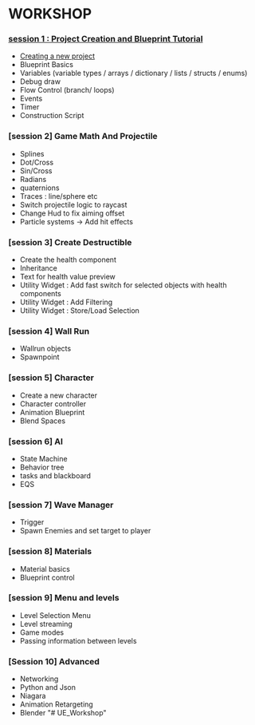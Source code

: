 # WORKSHOP

### [session 1 : Project Creation and Blueprint Tutorial](https://github.com/Bleeck/UE_Workshop/blob/main/Session_1.md)
  * [Creating a new project](https://github.com/Bleeck/UE_Workshop/blob/main/Session_1.md#creating-a-new-project)
  * Blueprint Basics
  * Variables (variable types / arrays / dictionary / lists / structs / enums)
  * Debug draw
  * Flow Control (branch/ loops)
  * Events
  * Timer
  * Construction Script

### [session 2] Game Math And Projectile
  * Splines
  * Dot/Cross
  * Sin/Cross
  * Radians
  * quaternions
  * Traces : line/sphere etc
  * Switch projectile logic to raycast
  * Change Hud to fix aiming offset
  * Particle systems -> Add hit effects

### [session 3] Create Destructible
  * Create the health component
  * Inheritance
  * Text for health value preview
  * Utility Widget : Add fast switch for selected objects with health components
  * Utility Widget : Add Filtering
  * Utility Widget : Store/Load Selection

### [session 4] Wall Run
  * Wallrun objects
  * Spawnpoint

### [session 5] Character
  * Create a new character
  * Character controller
  * Animation Blueprint
  * Blend Spaces

### [session 6] AI
  * State Machine
  * Behavior tree
  * tasks and blackboard
  * EQS

### [session 7] Wave Manager
  * Trigger
  * Spawn Enemies and set target to player

### [session 8] Materials
  * Material basics
  * Blueprint control

### [session 9] Menu and levels
  * Level Selection Menu
  * Level streaming
  * Game modes
  * Passing information between levels

### [Session 10] Advanced
  * Networking
  * Python and Json
  * Niagara
  * Animation Retargeting
  * Blender
"# UE_Workshop"
